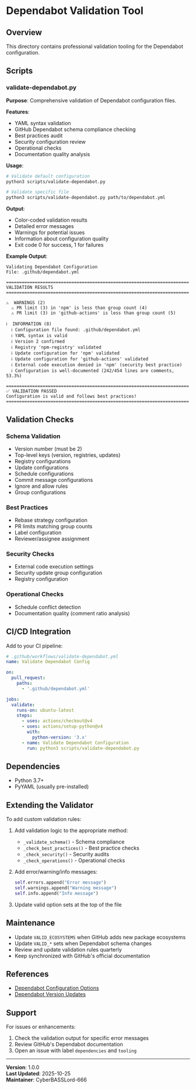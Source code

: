 # Dependabot Validation Tool

## Overview

This directory contains professional validation tooling for the Dependabot configuration.

## Scripts

### validate-dependabot.py

**Purpose**: Comprehensive validation of Dependabot configuration files.

**Features**:
- YAML syntax validation
- GitHub Dependabot schema compliance checking
- Best practices audit
- Security configuration review
- Operational checks
- Documentation quality analysis

**Usage**:
```bash
# Validate default configuration
python3 scripts/validate-dependabot.py

# Validate specific file
python3 scripts/validate-dependabot.py path/to/dependabot.yml
```

**Output**:
- Color-coded validation results
- Detailed error messages
- Warnings for potential issues
- Information about configuration quality
- Exit code 0 for success, 1 for failures

**Example Output**:
```
Validating Dependabot Configuration
File: .github/dependabot.yml

======================================================================
VALIDATION RESULTS
======================================================================

⚠️  WARNINGS (2)
  ⚠ PR limit (3) in 'npm' is less than group count (4)
  ⚠ PR limit (3) in 'github-actions' is less than group count (5)

ℹ️  INFORMATION (8)
  ℹ Configuration file found: .github/dependabot.yml
  ℹ YAML syntax is valid
  ℹ Version 2 confirmed
  ℹ Registry 'npm-registry' validated
  ℹ Update configuration for 'npm' validated
  ℹ Update configuration for 'github-actions' validated
  ℹ External code execution denied in 'npm' (security best practice)
  ℹ Configuration is well-documented (242/454 lines are comments, 53.3%)

======================================================================
✅ VALIDATION PASSED
Configuration is valid and follows best practices!
======================================================================
```

## Validation Checks

### Schema Validation
- Version number (must be 2)
- Top-level keys (version, registries, updates)
- Registry configurations
- Update configurations
- Schedule configurations
- Commit message configurations
- Ignore and allow rules
- Group configurations

### Best Practices
- Rebase strategy configuration
- PR limits matching group counts
- Label configuration
- Reviewer/assignee assignment

### Security Checks
- External code execution settings
- Security update group configuration
- Registry configuration

### Operational Checks
- Schedule conflict detection
- Documentation quality (comment ratio analysis)

## CI/CD Integration

Add to your CI pipeline:

```yaml
# .github/workflows/validate-dependabot.yml
name: Validate Dependabot Config

on:
  pull_request:
    paths:
      - '.github/dependabot.yml'

jobs:
  validate:
    runs-on: ubuntu-latest
    steps:
      - uses: actions/checkout@v4
      - uses: actions/setup-python@v4
        with:
          python-version: '3.x'
      - name: Validate Dependabot Configuration
        run: python3 scripts/validate-dependabot.py
```

## Dependencies

- Python 3.7+
- PyYAML (usually pre-installed)

## Extending the Validator

To add custom validation rules:

1. Add validation logic to the appropriate method:
   - `_validate_schema()` - Schema compliance
   - `_check_best_practices()` - Best practice checks
   - `_check_security()` - Security audits
   - `_check_operations()` - Operational checks

2. Add error/warning/info messages:
   ```python
   self.errors.append("Error message")
   self.warnings.append("Warning message")
   self.info.append("Info message")
   ```

3. Update valid option sets at the top of the file

## Maintenance

- Update `VALID_ECOSYSTEMS` when GitHub adds new package ecosystems
- Update `VALID_*` sets when Dependabot schema changes
- Review and update validation rules quarterly
- Keep synchronized with GitHub's official documentation

## References

- [Dependabot Configuration Options](https://docs.github.com/en/code-security/dependabot/dependabot-version-updates/configuration-options-for-the-dependabot.yml-file)
- [Dependabot Version Updates](https://docs.github.com/en/code-security/dependabot/dependabot-version-updates)

## Support

For issues or enhancements:
1. Check the validation output for specific error messages
2. Review GitHub's Dependabot documentation
3. Open an issue with label `dependencies` and `tooling`

---

**Version**: 1.0.0  
**Last Updated**: 2025-10-25  
**Maintainer**: CyberBASSLord-666
